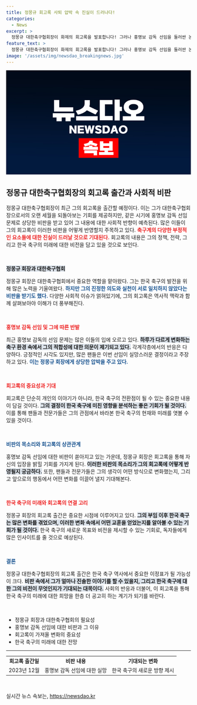```yaml
---
title: 정몽규 회고록 사퇴 압박 속 진실이 드러나다!
categories:
  - News
excerpt: >
  정몽규 대한축구협회장이 화제의 회고록을 발표합니다! 그러나 홍명보 감독 선임을 둘러싼 논란 속에서 그가 전하는 진심은 과연 무엇일까요? 클릭해서 확인해보세요!
feature_text: >
  정몽규 대한축구협회장이 화제의 회고록을 발표합니다! 그러나 홍명보 감독 선임을 둘러싼 논란 속에서 그가 전하는 진심은 과연 무엇일까요? 클릭해서 확인해보세요!
image: '/assets/img/newsdao_breakingnews.jpg'
---
```


<p><img src="/assets/img/newsdao_breakingnews.jpg" alt="ranknews 속보" /></p>

<h2 data-ke-size="size26">정몽규 대한축구협회장의 회고록 출간과 사회적 비판</h2>

<p data-ke-size="size16">정몽규 대한축구협회장이 최근 그의 회고록을 출간할 예정이다. 이는 그가 대한축구협회장으로서의 오랜 세월을 되돌아보는 기회를 제공하지만, 같은 시기에 홍명보 감독 선임 문제로 상당한 비판을 받고 있어 그 내용에 대한 사회적 반향이 예측된다. 많은 이들이 그의 회고록이 이러한 비판을 어떻게 반영할지 주목하고 있다.  <b><span style="color: #ee2323;">축구계의 다양한 부정적인 요소들에 대한 진실이 드러날 것으로 기대된다.</span></b>  회고록의 내용은 그의 정책, 전략, 그리고 한국 축구의 미래에 대한 비전을 담고 있을 것으로 보인다.</p>

<p data-ke-size="size16">&nbsp;</p>

<p><b><span style="background-color: #21538527;">정몽규 회장과 대한축구협회</span></b></p>

<p data-ke-size="size16">정몽규 회장은 대한축구협회에서 중요한 역할을 맡아왔다. 그는 한국 축구의 발전을 위해 많은 노력을 기울여왔다. <b><span style="color: #1a5490;">하지만 그의 진정한 의도와 실천이 서로 일치하지 않았다는 비판을 받기도 했다.</span></b> 다양한 사회적 이슈가 얽혀있기에, 그의 회고록은 역사적 맥락과 함께 살펴보아야 이해가 더 풍부해진다.</p>

<p data-ke-size="size16">&nbsp;</p>

<p><b><span style="color: #ee2323;">홍명보 감독 선임 및 그에 따른 반발</span></b></p>

<p data-ke-size="size16">최근 홍명보 감독의 선임 문제는 많은 이들의 입에 오르고 있다. <b><span style="background-color: #21538527;">하루가 다르게 변화하는 축구 환경 속에서 그의 적합성에 대한 의문이 제기되고 있다.</span></b> 각계각층에서의 반응은 다양하다. 긍정적인 시각도 있지만, 많은 팬들은 이번 선임이 실망스러운 결정이라고 주장하고 있다. <b><span style="color: #1a5490;">이는 정몽규 회장에게 상당한 압박을 주고 있다.</span></b></p>

<p data-ke-size="size16">&nbsp;</p>

<p><b><span style="color: #ee2323;">회고록의 중요성과 기대</span></b></p>

<p data-ke-size="size16">회고록은 단순히 개인의 이야기가 아니라, 한국 축구의 전환점이 될 수 있는 중요한 내용이 담길 것이다. <b><span style="background-color: #21538527;">그의 결정이 한국 축구에 미친 영향을 분석하는 좋은 기회가 될 것이다.</span></b> 이를 통해 팬들과 전문가들은 그의 관점에서 바라본 한국 축구의 현재와 미래를 엿볼 수 있을 것이다.</p>

<p data-ke-size="size16">&nbsp;</p>

<p><b><span style="color: #1a5490;">비판의 목소리와 회고록의 상관관계</span></b></p>

<p data-ke-size="size16">홍명보 감독 선임에 대한 비판이 쏟아지고 있는 가운데, 정몽규 회장은 회고록을 통해 자신의 입장을 밝힐 기회를 가지게 된다. <b><span style="background-color: #21538527;">이러한 비판의 목소리가 그의 회고록에 어떻게 반영될지 궁금하다.</span></b> 또한, 팬들과 전문가들은 그의 생각이 어떤 방식으로 변화했는지, 그리고 앞으로의 행동에서 어떤 변화를 이끌어 낼지 기대해본다.</p>

<p data-ke-size="size16">&nbsp;</p>

<p><b><span style="color: #ee2323;">한국 축구의 미래와 회고록의 연결 고리</span></b></p>

<p data-ke-size="size16">정몽규 회장의 회고록 출간은 중요한 시점에 이루어지고 있다. <b><span style="background-color: #21538527;">그의 부임 이후 한국 축구는 많은 변화를 겪었으며, 이러한 변화 속에서 어떤 교훈을 얻었는지를 알아볼 수 있는 기회가 될 것이다.</span></b> 한국 축구의 새로운 목표와 비전을 제시할 수 있는 기회로, 독자들에게 많은 인사이트를 줄 것으로 예상된다.</p>

<p data-ke-size="size16">&nbsp;</p>

<p><b><span style="color: #1a5490;">결론</span></b></p>

<p data-ke-size="size16">정몽규 대한축구협회장의 회고록 출간은 한국 축구 역사에서 중요한 이정표가 될 가능성이 크다. <b><span style="background-color: #21538527;">비판 속에서 그가 얼마나 진솔한 이야기를 할 수 있을지, 그리고 한국 축구에 대한 그의 비전이 무엇인지가 기대되는 대목이다.</span></b> 사회의 반응과 더불어, 이 회고록을 통해 한국 축구의 미래에 대한 희망을 한층 더 공고히 하는 계기가 되기를 바란다.</p>

<p data-ke-size="size16">&nbsp;</p>

<ul>
    <li>정몽규 회장과 대한축구협회의 필요성</li>
    <li>홍명보 감독 선임에 대한 비판과 그 이유</li>
    <li>회고록이 가져올 변화의 중요성</li>
    <li>한국 축구의 미래에 대한 전망</li>
</ul>

<hr>

<table style="width: 100%;">
    <tr>
        <td style="text-align: center; height: 17px;"><b>회고록 출간일</b></td>
        <td style="text-align: center; height: 17px;"><b>비판 내용</b></td>
        <td style="text-align: center; height: 17px;"><b>기대되는 변화</b></td>
    </tr>
    <tr>
        <td style="text-align: center; height: 17px;">2023년 12월</td>
        <td style="text-align: center; height: 17px;">홍명보 감독 선임에 대한 실망</td>
        <td style="text-align: center; height: 17px;">한국 축구의 새로운 방향 제시</td>
    </tr>
</table>

<p data-ke-size="size16">&nbsp;</p>
실시간 뉴스 속보는, <a href="https://newsdao.kr" rel="dofollow">https://newsdao.kr</a>


